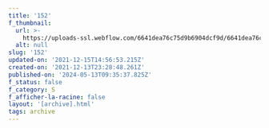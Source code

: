 ```yaml
---
title: '152'
f_thumbnail:
  url: >-
    https://uploads-ssl.webflow.com/6641dea76c75d9b6904dcf9d/6641dea76c75d9b6904dd27d_152.jpg
  alt: null
slug: '152'
updated-on: '2021-12-15T14:56:53.215Z'
created-on: '2021-12-13T23:28:48.261Z'
published-on: '2024-05-13T09:35:37.825Z'
f_status: false
f_category: S
f_afficher-la-racine: false
layout: '[archive].html'
tags: archive
---
```



